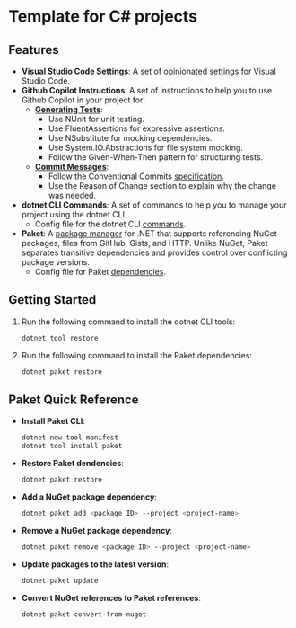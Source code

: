 # Template for C# projects

## Features

- **Visual Studio Code Settings**: A set of opinionated [settings](../.vscode/settings.json) for Visual Studio Code.
- **Github Copilot Instructions**: A set of instructions to help you to use Github Copilot in your project for:
  - **[Generating Tests](../.github/copilot-instructions/copilot-test-instructions.md)**:
    - Use NUnit for unit testing.
    - Use FluentAssertions for expressive assertions.
    - Use NSubstitute for mocking dependencies.
    - Use System.IO.Abstractions for file system mocking.
    - Follow the Given-When-Then pattern for structuring tests.
  - **[Commit Messages](../.github/copilot-instructions/copilot-commit-instructions.md)**:
    - Follow the Conventional Commits [specification](https://www.conventionalcommits.org).
    - Use the Reason of Change section to explain why the change was needed.
- **dotnet CLI Commands**: A set of commands to help you to manage your project using the dotnet CLI.
  - Config file for the dotnet CLI [commands](../.config/dotnet-tools.json).
- **Paket**: A [package manager](https://fsprojects.github.io/Paket/index.html) for .NET that supports referencing NuGet packages, files from GitHub, Gists, and HTTP. Unlike NuGet, Paket separates transitive dependencies and provides control over conflicting package versions.
  - Config file for Paket [dependencies](../paket.dependencies).

## Getting Started

1. Run the following command to install the dotnet CLI tools:

    ```bash
    dotnet tool restore
    ```
  
2. Run the following command to install the Paket dependencies:

    ```bash
    dotnet paket restore
    ```

## Paket Quick Reference

- **Install Paket CLI**:

    ```bash
    dotnet new tool-manifest
    dotnet tool install paket
    ```

- **Restore Paket dendencies**:

    ```bash
    dotnet paket restore
    ```

- **Add a NuGet package dependency**:

    ```bash
    dotnet paket add <package ID> --project <project-name>
    ```

- **Remove a NuGet package dependency**:

    ```bash
    dotnet paket remove <package ID> --project <project-name>
    ```

- **Update packages to the latest version**:

    ```bash
    dotnet paket update
    ```

- **Convert NuGet references to Paket references**:

    ```bash
    dotnet paket convert-from-nuget
    ```

